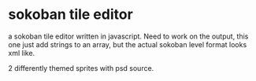 # sokoban tile editor

a sokoban tile editor written in javascript. Need to work on the output, this one just add strings to an array, but the actual sokoban level format looks xml like. 

2 differently themed sprites with psd source.